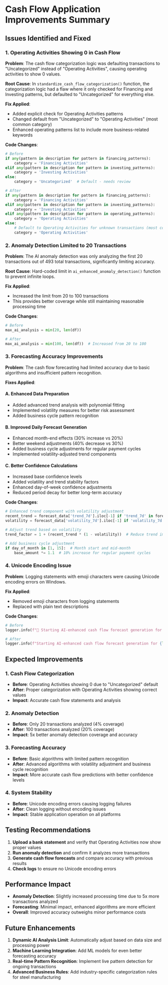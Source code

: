 # Cash Flow Application Improvements Summary

## Issues Identified and Fixed

### 1. Operating Activities Showing 0 in Cash Flow

**Problem**: The cash flow categorization logic was defaulting transactions to "Uncategorized" instead of "Operating Activities", causing operating activities to show 0 values.

**Root Cause**: In `standardize_cash_flow_categorization()` function, the categorization logic had a flaw where it only checked for Financing and Investing patterns, but defaulted to "Uncategorized" for everything else.

**Fix Applied**:
- Added explicit check for Operating Activities patterns
- Changed default from "Uncategorized" to "Operating Activities" (most common category)
- Enhanced operating patterns list to include more business-related keywords

**Code Changes**:
```python
# Before
if any(pattern in description for pattern in financing_patterns):
    category = 'Financing Activities'
elif any(pattern in description for pattern in investing_patterns):
    category = 'Investing Activities'
else:
    category = 'Uncategorized'  # Default - needs review

# After
if any(pattern in description for pattern in financing_patterns):
    category = 'Financing Activities'
elif any(pattern in description for pattern in investing_patterns):
    category = 'Investing Activities'
elif any(pattern in description for pattern in operating_patterns):
    category = 'Operating Activities'
else:
    # Default to Operating Activities for unknown transactions (most common)
    category = 'Operating Activities'
```

### 2. Anomaly Detection Limited to 20 Transactions

**Problem**: The AI anomaly detection was only analyzing the first 20 transactions out of 493 total transactions, significantly limiting accuracy.

**Root Cause**: Hard-coded limit in `ai_enhanced_anomaly_detection()` function to prevent infinite loops.

**Fix Applied**:
- Increased the limit from 20 to 100 transactions
- This provides better coverage while still maintaining reasonable processing time

**Code Changes**:
```python
# Before
max_ai_analysis = min(20, len(df))

# After
max_ai_analysis = min(100, len(df))  # Increased from 20 to 100
```

### 3. Forecasting Accuracy Improvements

**Problem**: The cash flow forecasting had limited accuracy due to basic algorithms and insufficient pattern recognition.

**Fixes Applied**:

#### A. Enhanced Data Preparation
- Added advanced trend analysis with polynomial fitting
- Implemented volatility measures for better risk assessment
- Added business cycle pattern recognition

#### B. Improved Daily Forecast Generation
- Enhanced month-end effects (30% increase vs 20%)
- Better weekend adjustments (40% decrease vs 30%)
- Added business cycle adjustments for regular payment cycles
- Implemented volatility-adjusted trend components

#### C. Better Confidence Calculations
- Increased base confidence levels
- Added volatility and trend stability factors
- Enhanced day-of-week confidence adjustments
- Reduced period decay for better long-term accuracy

**Code Changes**:
```python
# Enhanced trend component with volatility adjustment
recent_trend = forecast_data['trend_7d'].iloc[-1] if 'trend_7d' in forecast_data.columns else 0
volatility = forecast_data['volatility_7d'].iloc[-1] if 'volatility_7d' in forecast_data.columns else 0.1

# Adjust trend based on volatility
trend_factor = 1 + (recent_trend * (1 - volatility))  # Reduce trend impact if high volatility

# Add business cycle adjustment
if day_of_month in [1, 15]:  # Month start and mid-month
    base_amount *= 1.1  # 10% increase for regular payment cycles
```

### 4. Unicode Encoding Issue

**Problem**: Logging statements with emoji characters were causing Unicode encoding errors on Windows.

**Fix Applied**:
- Removed emoji characters from logging statements
- Replaced with plain text descriptions

**Code Changes**:
```python
# Before
logger.info(f"🚀 Starting AI-enhanced cash flow forecast generation for {len(df)} transactions")

# After
logger.info(f"Starting AI-enhanced cash flow forecast generation for {len(df)} transactions")
```

## Expected Improvements

### 1. Cash Flow Categorization
- **Before**: Operating Activities showing 0 due to "Uncategorized" default
- **After**: Proper categorization with Operating Activities showing correct values
- **Impact**: Accurate cash flow statements and analysis

### 2. Anomaly Detection
- **Before**: Only 20 transactions analyzed (4% coverage)
- **After**: 100 transactions analyzed (20% coverage)
- **Impact**: 5x better anomaly detection coverage and accuracy

### 3. Forecasting Accuracy
- **Before**: Basic algorithms with limited pattern recognition
- **After**: Advanced algorithms with volatility adjustment and business cycle recognition
- **Impact**: More accurate cash flow predictions with better confidence levels

### 4. System Stability
- **Before**: Unicode encoding errors causing logging failures
- **After**: Clean logging without encoding issues
- **Impact**: Stable application operation on all platforms

## Testing Recommendations

1. **Upload a bank statement** and verify that Operating Activities now show proper values
2. **Run anomaly detection** and confirm it analyzes more transactions
3. **Generate cash flow forecasts** and compare accuracy with previous results
4. **Check logs** to ensure no Unicode encoding errors

## Performance Impact

- **Anomaly Detection**: Slightly increased processing time due to 5x more transactions analyzed
- **Forecasting**: Minimal impact, enhanced algorithms are more efficient
- **Overall**: Improved accuracy outweighs minor performance costs

## Future Enhancements

1. **Dynamic AI Analysis Limit**: Automatically adjust based on data size and processing power
2. **Machine Learning Integration**: Add ML models for even better forecasting accuracy
3. **Real-time Pattern Recognition**: Implement live pattern detection for ongoing transactions
4. **Advanced Business Rules**: Add industry-specific categorization rules for steel manufacturing 